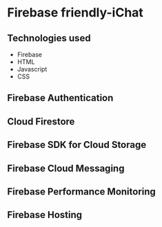 # Firebase friendly-iChat

## Technologies used
- Firebase
- HTML
- Javascript
- CSS

## Firebase Authentication
## Cloud Firestore
## Firebase SDK for Cloud Storage
## Firebase Cloud Messaging
## Firebase Performance Monitoring
## Firebase Hosting
